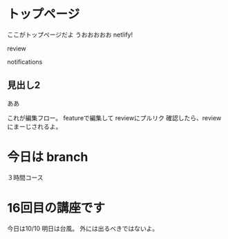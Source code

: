 # トップページ
ここがトップページだよ
うおおおおお
netlify!

review

notifications
## 見出し2
ああ

これが編集フロー。
featureで編集して
reviewにプルリク
確認したら、reviewにまーじされるよ。


# 今日は branch
３時間コース

# 16回目の講座です
今日は10/10
明日は台風。
外には出るべきではないよ。